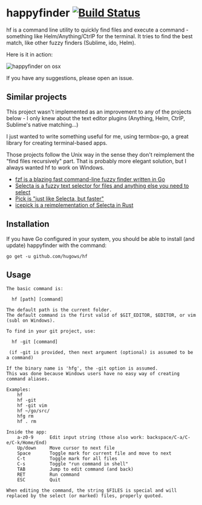 # happyfinder [![Build Status](https://travis-ci.org/hugows/hf.svg?branch=master)](https://travis-ci.org/hugows/hf)

hf is a command line utility to quickly find files and execute a command - something like Helm/Anything/CtrlP for the terminal. It tries to find the best match, like other fuzzy finders (Sublime, ido, Helm).

Here is it in action:

![happyfinder on osx](http://g.recordit.co/bWae8XRKMV.gif)

If you have any suggestions, please open an issue.

## Similar projects

This project wasn't implemented as an improvement to any of the projects below - I only knew about the text editor plugins (Anything, Helm, CtrlP, Sublime's native matching...)

I just wanted to write something useful for me, using termbox-go, a great library for creating terminal-based apps.

Those projects follow the Unix way in the sense they don't reimplement the "find files recursively" part. That is probably more elegant solution, but I always wanted hf to work on Windows.

- [fzf is a blazing fast command-line fuzzy finder written in Go](https://github.com/junegunn/fzf)
- [Selecta is a fuzzy text selector for files and anything else you need to select](https://github.com/garybernhardt/selecta/)
- [Pick is "just like Selecta, but faster"](https://robots.thoughtbot.com/announcing-pick)
- [icepick is a reimplementation of Selecta in Rust](https://github.com/felipesere/icepick)

## Installation

If you have Go configured in your system, you should be able to install (and update) happyfinder with the command:

```
go get -u github.com/hugows/hf
```

## Usage

```
The basic command is:

  hf [path] [command]

The default path is the current folder.
The default command is the first valid of $GIT_EDITOR, $EDITOR, or vim (subl on Windows).

To find in your git project, use:

  hf -git [command]

 (if -git is provided, then next argument (optional) is assumed to be a command)

If the binary name is 'hfg', the -git option is assumed.
This was done because Windows users have no easy way of creating command aliases.

Examples:
    hf
    hf -git
    hf -git vim
    hf ~/go/src/
    hfg rm
    hf . rm

Inside the app:
    a-z0-9      Edit input string (those also work: backspace/C-a/C-e/C-k/Home/End)
    Up/down     Move cursor to next file
    Space       Toggle mark for current file and move to next
    C-t         Toggle mark for all files 
    C-s         Toggle "run command in shell"
    TAB         Jump to edit command (and back)
    RET         Run command
    ESC         Quit

When editing the command, the string $FILES is special and will
replaced by the select (or marked) files, properly quoted.
```
